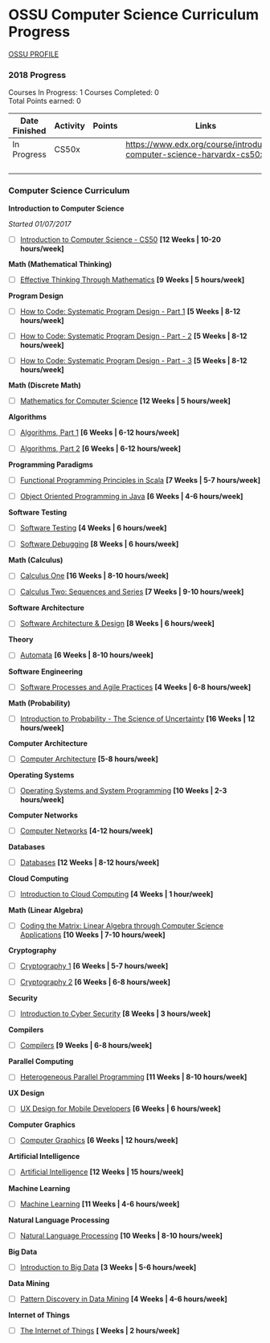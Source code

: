 # OSSU Computer Science Curriculum Progress

[OSSU PROFILE](#/profile/XDxnW02MhRTXA6sdvCwaoUkahi73)

### 2018 Progress

Courses In Progress: 1
Courses Completed: 0  
Total Points earned: 0

| Date Finished | Activity  | Points | Links                                                                                                         |
| ------------- | --------- | ------ | ------------------------------------------------------------------------------------------------------------- |
| In Progress   | CS50x  |        | https://www.edx.org/course/introduction-computer-science-harvardx-cs50x#!         |
|               |        |        |          |
|               |        |        |          |
|               |        |        |          |
|               |        |        |          |

### Computer Science Curriculum

**Introduction to Computer Science**

*Started 01/07/2017*
* [ ] [Introduction to Computer Science - CS50](https://www.edx.org/course/introduction-computer-science-harvardx-cs50x#!) **[12 Weeks | 10-20 hours/week]**

**Math (Mathematical Thinking)**

* [ ] [Effective Thinking Through Mathematics](https://www.edx.org/course/effective-thinking-through-mathematics-utaustinx-ut-9-01x) **[9 Weeks | 5 hours/week]**

**Program Design**

* [ ] [How to Code: Systematic Program Design - Part 1](https://www.edx.org/course/how-code-systematic-program-design-part-ubcx-spd1x) **[5 Weeks | 8-12 hours/week]**

* [ ] [How to Code: Systematic Program Design - Part - 2](https://www.edx.org/course/how-code-systematic-program-design-part-ubcx-spd2x) **[5 Weeks | 8-12 hours/week]**

* [ ] [How to Code: Systematic Program Design - Part - 3](https://www.edx.org/course/how-code-systematic-program-design-part-ubcx-spd3x) **[5 Weeks | 8-12 hours/week]**

**Math (Discrete Math)**

* [ ] [Mathematics for Computer Science](http://ocw.mit.edu/courses/electrical-engineering-and-computer-science/6-042j-mathematics-for-computer-science-fall-2010/index.htm) **[12 Weeks | 5 hours/week]**

**Algorithms**

* [ ] [Algorithms, Part 1](https://www.coursera.org/course/algs4partI) **[6 Weeks | 6-12 hours/week]**

* [ ] [Algorithms, Part 2](https://www.coursera.org/course/algs4partII) **[6 Weeks | 6-12 hours/week]**

**Programming Paradigms**

* [ ] [Functional Programming Principles in Scala](https://www.coursera.org/course/progfun) **[7 Weeks | 5-7 hours/week]**

* [ ] [Object Oriented Programming in Java](https://www.coursera.org/learn/object-oriented-java) **[6 Weeks | 4-6 hours/week]**

**Software Testing**

* [ ] [Software Testing](https://www.udacity.com/course/software-testing--cs258) **[4 Weeks | 6 hours/week]**

* [ ] [Software Debugging](https://www.udacity.com/course/software-debugging--cs259) **[8 Weeks | 6 hours/week]**

**Math (Calculus)**

* [ ] [Calculus One](https://www.coursera.org/learn/calculus1) **[16 Weeks | 8-10 hours/week]**

* [ ] [Calculus Two: Sequences and Series](https://www.coursera.org/learn/advanced-calculus) **[7 Weeks | 9-10 hours/week]**

**Software Architecture**

* [ ] [Software Architecture & Design](https://www.udacity.com/course/software-architecture-design--ud821) **[8 Weeks | 6 hours/week]**

**Theory**

* [ ] [Automata](https://www.coursera.org/course/automata) **[6 Weeks | 8-10 hours/week]**

**Software Engineering**

* [ ] [Software Processes and Agile Practices](https://www.coursera.org/learn/software-processes-and-agile-practices) **[4 Weeks | 6-8 hours/week]**

**Math (Probability)**

* [ ] [Introduction to Probability - The Science of Uncertainty](https://www.edx.org/course/introduction-probability-science-mitx-6-041x-0) **[16 Weeks | 12 hours/week]**

**Computer Architecture**

* [ ] [Computer Architecture](https://www.coursera.org/course/comparch) **[5-8 hours/week]**

**Operating Systems**

* [ ] [Operating Systems and System Programming](https://www.youtube.com/view_play_list?p=-XXv-cvA_iBDyz-ba4yDskqMDY6A1w_c) **[10 Weeks | 2-3 hours/week]**

**Computer Networks**

* [ ] [Computer Networks](https://www.coursera.org/course/comnetworks) **[4-12 hours/week]**

**Databases**

* [ ] [Databases](https://lagunita.stanford.edu/courses/DB/2014/SelfPaced/about) **[12 Weeks | 8-12 hours/week]**

**Cloud Computing**

* [ ] [Introduction to Cloud Computing](https://www.edx.org/course/introduction-cloud-computing-ieeex-cloudintro-x-0) **[4 Weeks | 1 hour/week]**

**Math (Linear Algebra)**

* [ ] [Coding the Matrix: Linear Algebra through Computer Science Applications](https://www.coursera.org/course/matrix) **[10 Weeks | 7-10 hours/week]**

**Cryptography**

* [ ] [Cryptography 1](https://www.coursera.org/course/crypto) **[6 Weeks | 5-7 hours/week]**

* [ ] [Cryptography 2](https://www.coursera.org/course/crypto2) **[6 Weeks | 6-8 hours/week]**

**Security**

* [ ] [Introduction to Cyber Security](https://www.futurelearn.com/courses/introduction-to-cyber-security) **[8 Weeks | 3 hours/week]**

**Compilers**

* [ ] [Compilers](https://www.coursera.org/course/compilers) **[9 Weeks | 6-8 hours/week]**

**Parallel Computing**

* [ ] [Heterogeneous Parallel Programming](https://www.coursera.org/course/hetero) **[11 Weeks | 8-10 hours/week]**

**UX Design**

* [ ] [UX Design for Mobile Developers](https://www.udacity.com/course/ux-design-for-mobile-developers--ud849) **[6 Weeks | 6 hours/week]**

**Computer Graphics**

* [ ] [Computer Graphics](https://www.edx.org/course/computer-graphics-uc-san-diegox-cse167x) **[6 Weeks | 12 hours/week]**

**Artificial Intelligence**

* [ ] [Artificial Intelligence](https://www.edx.org/course/artificial-intelligence-uc-berkeleyx-cs188-1x#!) **[12 Weeks | 15 hours/week]**

**Machine Learning**

* [ ] [Machine Learning](https://www.coursera.org/learn/machine-learning) **[11 Weeks | 4-6 hours/week]**

**Natural Language Processing**

* [ ] [Natural Language Processing](https://www.coursera.org/course/nlangp) **[10 Weeks | 8-10 hours/week]**

**Big Data**

* [ ] [Introduction to Big Data](https://www.coursera.org/learn/intro-to-big-data) **[3 Weeks | 5-6 hours/week]**

**Data Mining**

* [ ] [Pattern Discovery in Data Mining](https://www.coursera.org/course/patterndiscovery) **[4 Weeks | 4-6 hours/week]**

**Internet of Things**

* [ ] [The Internet of Things](https://www.futurelearn.com/courses/internet-of-things) **[ Weeks | 2 hours/week]**
